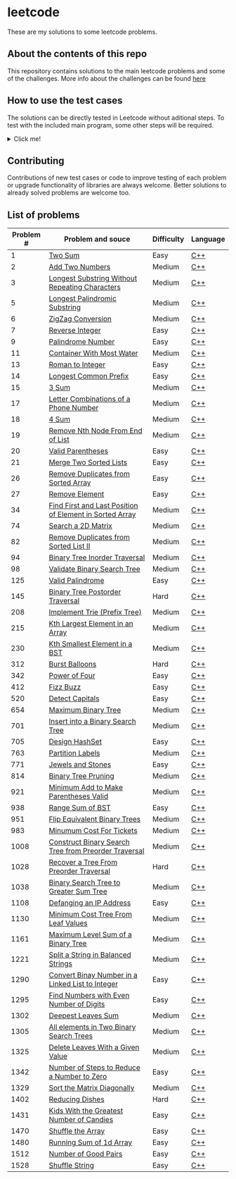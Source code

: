 # leetcode

These are my solutions to some leetcode problems.

## About the contents of this repo

This repository contains solutions to the main leetcode problems and some of the challenges.
More info about the challenges can be found [here](leetcode/leetcoding_challenges/README.md)

## How to use the test cases

The solutions can be directly tested in Leetcode without aditional steps. To test with the included main program, some other steps will be required.

<details>
	<summary>Click me!</summary>

For the time being, this process will be a little bit messy until I finish making all libraries and makefiles necessary to compile each program individually.

#### 1. Compile the libraries included in /leetcode/cpp/lib/ with the `make` command

```
$ cd ./leetcode/cpp/lib/
$ make
```

The console terminal should confirm that there are no errors in the compiling process.

#### Using VSCode

2. A `.vscode` directory is located at the root of the project, it includes files to specify the compiling and debugging options to use.

-   To compile simply press `Ctrl + Shift + B`.
-   To debug press `F5`.

#### Compiling yourself

2. Compile the code of the problem you want to test.

If you are using your own code, be sure to include it after the comment that says `//Leetcode solution starts`.
Don't forget to include the `.a` file located in /leetcode/cpp/bin/ if a custom library is used.

```
$ cd ./leetcode/cpp/938-RangeSumOfBST/
$ g++ 938-RangeSumOfBST.cpp ../bin/treeUtils.a -o 938-RangeSumOfBST.bin
```

-   Use of -Wall -Wextra and -pedantic-erros flags is recommended

#### 3. Use the test cases and print the result either to the terminal or to a file

```
$ cat testCases | ./938-RangeSumOfBST.bin
```

Or

```
$ cat testCases | ./938-RangeSumOfBST.bin > results
```

</details>

## Contributing

Contributions of new test cases or code to improve testing of each problem or upgrade functionality of libraries are always welcome.
Better solutions to already solved problems are welcome too.

## List of problems

| Problem # | Problem and souce                                                                                                                                 | Difficulty | Language                                                                                                          |
| --------- | ------------------------------------------------------------------------------------------------------------------------------------------------- | ---------- | ----------------------------------------------------------------------------------------------------------------- |
| 1         | [Two Sum](https://leetcode.com/problems/two-sum/)                                                                                                 | Easy       | [C++](leetcode/cpp/1-TwoSum/1-TwoSum.cpp)                                                                         |
| 2         | [Add Two Numbers](https://leetcode.com/problems/add-two-numbers/)                                                                                 | Medium     | [C++](leetcode/cpp/p2/p2.cpp)                                                                                     |
| 3         | [Longest Substring Without Repeating Characters](https://leetcode.com/problems/longest-substring-without-repeating-characters/)                   | Medium     | [C++](leetcode/cpp/3-LongestSubstringWithoutRepeatingCharacters/3-LongestSubstringWithoutRepeatingCharacters.cpp) |
| 5         | [Longest Palindromic Substring](https://leetcode.com/problems/longest-palindromic-substring/)                                                     | Medium     | [C++](leetcode/cpp/5-LongestPalindromicSubstring/5-LongestPalindromicSubstring.cpp)                               |
| 6         | [ZigZag Conversion](https://leetcode.com/problems/zigzag-conversion/)                                                                             | Medium     | [C++](leetcode/cpp/6-ZigZagConversion/6-ZigZagConversion.cpp)                                                     |
| 7         | [Reverse Integer](https://leetcode.com/problems/reverse-integer/)                                                                                 | Easy       | [C++](leetcode/cpp/7-ReverseInteger/7-ReverseInteger.cpp)                                                         |
| 9         | [Palindrome Number](https://leetcode.com/problems/palindrome-number/)                                                                             | Easy       | [C++](leetcode/cpp/9-PalindromeNumber/9-PalindromeNumber.cpp)                                                     |
| 11        | [Container With Most Water](https://leetcode.com/problems/container-with-most-water/)                                                             | Medium     | [C++](leetcode/cpp/11-ContainerWithMostWater/11-ContainerWithMostWater.cpp)                                       |
| 13        | [Roman to Integer](https://leetcode.com/problems/roman-to-integer/)                                                                               | Easy       | [C++](leetcode/cpp/13-RomanToInteger/13-RomanToInteger.cpp)                                                       |
| 14        | [Longest Common Prefix](https://leetcode.com/problems/longest-common-prefix/)                                                                     | Easy       | [C++](leetcode/cpp/14-LongestCommonPrefix/14-LongestCommonPrefix.cpp)                                             |
| 15        | [3 Sum](https://leetcode.com/problems/3sum/)                                                                                                      | Medium     | [C++](leetcode/cpp/15-3Sum/15-3Sum.cpp)                                                                           |
| 17        | [Letter Combinations of a Phone Number](https://leetcode.com/problems/letter-combinations-of-a-phone-number/)                                     | Medium     | [C++](leetcode/cpp/17-LetterCombinationsOfAPhoneNumber/17-LetterCombinationsOfAPhoneNumber.cpp)                   |
| 18        | [4 Sum](https://leetcode.com/problems/4sum/)                                                                                                      | Medium     | [C++](leetcode/cpp/18-4Sum/18-4Sum.cpp)                                                                           |
| 19        | [Remove Nth Node From End of List](https://leetcode.com/problems/remove-nth-node-from-end-of-list/)                                               | Medium     | [C++](leetcode/cpp/19-RemoveNthNodeFromEndOfList/19-RemoveNthNodeFromEndOfList.cpp)                               |
| 20        | [Valid Parentheses](https://leetcode.com/problems/valid-parentheses/)                                                                             | Easy       | [C++](leetcode/cpp/20-ValidParentheses/20-ValidParentheses.cpp)                                                   |
| 21        | [Merge Two Sorted Lists](https://leetcode.com/problems/merge-two-sorted-lists/)                                                                   | Easy       | [C++](leetcode/cpp/21-MergeTwoSortedLists/21-MergeTwoSortedLists.cpp)                                             |
| 26        | [Remove Duplicates from Sorted Array](https://leetcode.com/problems/remove-duplicates-from-sorted-array/)                                         | Easy       | [C++](leetcode/cpp/26-RemoveDuplicatesFromSortedArray/26-RemoveDuplicatesFromSortedArray.cpp)                     |
| 27        | [Remove Element](https://leetcode.com/problems/remove-element/)                                                                                   | Easy       | [C++](leetcode/cpp/27-RemoveElement/27-RemoveElement.cpp)                                                         |
| 34        | [Find First and Last Position of Element in Sorted Array](https://leetcode.com/problems/find-first-and-last-position-of-element-in-sorted-array/) | Medium     | [C++](leetcode/cpp/p34/p34.cpp)                                                                                   |
| 74        | [Search a 2D Matrix](https://leetcode.com/problems/search-a-2d-matrix/)                                                                           | Medium     | [C++](leetcode/cpp/74-SearchA2DMatrix/74-SearchA2DMatrix.cpp)                                                     |
| 82        | [Remove Duplicates from Sorted List II](https://leetcode.com/problems/remove-duplicates-from-sorted-list-ii/)                                     | Medium     | [C++](leetcode/cpp/p82/p82.cpp)                                                                                   |
| 94        | [Binary Tree Inorder Traversal](https://leetcode.com/problems/binary-tree-inorder-traversal/)                                                     | Medium     | [C++](leetcode/cpp/p94/p94.cpp)                                                                                   |
| 98        | [Validate Binary Search Tree](https://leetcode.com/problems/validate-binary-search-tree/)                                                         | Medium     | [C++](leetcode/cpp/98-ValidateBinarySearchTree/98-ValidateBinarySearchTree.cpp)                                   |
| 125       | [Valid Palindrome](https://leetcode.com/problems/valid-palindrome/)                                                                               | Easy       | [C++](leetcode/cpp/p125/p125.cpp)                                                                                 |
| 145       | [Binary Tree Postorder Traversal](https://leetcode.com/problems/binary-tree-postorder-traversal/)                                                 | Hard       | [C++](leetcode/cpp/p145/p145.cpp)                                                                                 |
| 208       | [Implement Trie (Prefix Tree)](https://leetcode.com/problems/implement-trie-prefix-tree/)                                                         | Medium     | [C++](leetcode/cpp/p208/p208.cpp)                                                                                 |
| 215       | [Kth Largest Element in an Array](https://leetcode.com/problems/kth-largest-element-in-an-array/)                                                 | Medium     | [C++](leetcode/cpp/215-KthLargestElementInAnArray/215-KthLargestElementInAnArray.cpp)                             |
| 230       | [Kth Smallest Element in a BST](https://leetcode.com/problems/kth-smallest-element-in-a-bst/)                                                     | Medium     | [C++](leetcode/cpp/p230/p230.cpp)                                                                                 |
| 312       | [Burst Balloons](https://leetcode.com/problems/burst-balloons/)                                                                                   | Hard       | [C++](leetcode/cpp/312-BurstBalloons/312-BurstBalloons.cpp)                                                       |
| 342       | [Power of Four](https://leetcode.com/problems/power-of-four/)                                                                                     | Easy       | [C++](leetcode/cpp/p342/p342.cpp)                                                                                 |
| 412       | [Fizz Buzz](https://leetcode.com/problems/fizz-buzz/)                                                                                             | Easy       | [C++](leetcode/cpp/p412/p412.cpp)                                                                                 |
| 520       | [Detect Capitals](https://leetcode.com/problems/detect-capital/)                                                                                  | Easy       | [C++](leetcode/cpp/p520/p520.cpp)                                                                                 |
| 654       | [Maximum Binary Tree](https://leetcode.com/problems/maximum-binary-tree/)                                                                         | Medium     | [C++](leetcode/cpp/654-MaximumBinaryTree/654-MaximumBinaryTree.cpp)                                               |
| 701       | [Insert into a Binary Search Tree](https://leetcode.com/problems/insert-into-a-binary-search-tree/)                                               | Medium     | [C++](leetcode/cpp/p701/p701.cpp)                                                                                 |
| 705       | [Design HashSet](https://leetcode.com/problems/design-hashset/)                                                                                   | Easy       | [C++](leetcode/cpp/p705/p705.cpp)                                                                                 |
| 763       | [Partition Labels](https://leetcode.com/problems/partition-labels/)                                                                               | Medium     | [C++](leetcode/cpp/p763/p763.cpp)                                                                                 |
| 771       | [Jewels and Stones](https://leetcode.com/problems/jewels-and-stones/)                                                                             | Easy       | [C++](leetcode/cpp/p771/p771.cpp)                                                                                 |
| 814       | [Binary Tree Pruning](https://leetcode.com/problems/binary-tree-pruning/)                                                                         | Medium     | [C++](leetcode/cpp/p814/p814.cpp)                                                                                 |
| 921       | [Minimum Add to Make Parentheses Valid](https://leetcode.com/problems/minimum-add-to-make-parentheses-valid/)                                     | Medium     | [C++](leetcode/cpp/p921/p921.cpp)                                                                                 |
| 938       | [Range Sum of BST](https://leetcode.com/problems/range-sum-of-bst/)                                                                               | Easy       | [C++](leetcode/cpp/938-RangeSumOfBST/938-RangeSumOfBST.cpp)                                                       |
| 951       | [Flip Equivalent Binary Trees](https://leetcode.com/problems/flip-equivalent-binary-trees/)                                                       | Medium     | [C++](leetcode/cpp/p951/p951.cpp)                                                                                 |
| 983       | [Minumum Cost For Tickets](https://leetcode.com/problems/minimum-cost-for-tickets/)                                                               | Medium     | [C++](leetcode/cpp/983-MinimumCostForTickets/983-MinimumCostForTickets.cpp)                                       |
| 1008      | [Construct Binary Search Tree from Preorder Traversal](https://leetcode.com/problems/construct-binary-search-tree-from-preorder-traversal/)       | Medium     | [C++](leetcode/cpp/p1008/p1008.cpp)                                                                               |
| 1028      | [Recover a Tree From Preorder Traversal](https://leetcode.com/problems/recover-a-tree-from-preorder-traversal/)                                   | Hard       | [C++](leetcode/cpp/1028-RecoverATreeFromPreorderTraversal/1028-RecoverATreeFromPreorderTraversal.cpp)             |
| 1038      | [Binary Search Tree to Greater Sum Tree](https://leetcode.com/problems/binary-search-tree-to-greater-sum-tree/)                                   | Medium     | [C++](leetcode/cpp/1038-BinarySearchTreeToGreaterSumTree/1038-BinarySearchTreeToGreaterSumTree.cpp)               |
| 1108      | [Defanging an IP Address](https://leetcode.com/problems/defanging-an-ip-address/)                                                                 | Easy       | [C++](leetcode/cpp/p1108/p1108.cpp)                                                                               |
| 1130      | [Minimum Cost Tree From Leaf Values](https://leetcode.com/problems/minimum-cost-tree-from-leaf-values/)                                           | Medium     | [C++](leetcode/cpp/1130-MinimumCostTreeFromLeafValues/1130-MinimumCostTreeFromLeafValues.cpp)                     |
| 1161      | [Maximum Level Sum of a Binary Tree](https://leetcode.com/problems/maximum-level-sum-of-a-binary-tree/)                                           | Medium     | [C++](leetcode/cpp/p1161/p1161.cpp)                                                                               |
| 1221      | [Split a String in Balanced Strings](https://leetcode.com/problems/split-a-string-in-balanced-strings/)                                           | Medium     | [C++](leetcode/cpp/1221-SplitAStringInBalancedStrings/1221-SplitAStringInBalancedStrings.cpp)                     |
| 1290      | [Convert Binay Number in a Linked List to Integer](https://leetcode.com/problems/convert-binary-number-in-a-linked-list-to-integer/)              | Easy       | [C++](leetcode/cpp/p1290/p1290.cpp)                                                                               |
| 1295      | [Find Numbers with Even Number of Digits](https://leetcode.com/problems/find-numbers-with-even-number-of-digits/)                                 | Easy       | [C++](leetcode/cpp/p1295/p1295.cpp)                                                                               |
| 1302      | [Deepest Leaves Sum](https://leetcode.com/problems/deepest-leaves-sum/)                                                                           | Medium     | [C++](leetcode/cpp/1302-DeepestLeavesSum/1302-DeepestLeavesSum.cpp)                                               |
| 1305      | [All elements in Two Binary Search Trees](https://leetcode.com/problems/all-elements-in-two-binary-search-trees/)                                 | Medium     | [C++](leetcode/cpp/p1305/p1305.cpp)                                                                               |
| 1325      | [Delete Leaves With a Given Value](https://leetcode.com/problems/delete-leaves-with-a-given-value/)                                               | Medium     | [C++](leetcode/cpp/p1325/p1325.cpp)                                                                               |
| 1342      | [Number of Steps to Reduce a Number to Zero](https://leetcode.com/problems/number-of-steps-to-reduce-a-number-to-zero/)                           | Easy       | [C++](leetcode/cpp/p1342/p1342.cpp)                                                                               |
| 1329      | [Sort the Matrix Diagonally](https://leetcode.com/problems/sort-the-matrix-diagonally/)                                                           | Medium     | [C++](cpp/../leetcode/cpp/p1329/p1329.cpp)                                                                        |
| 1402      | [Reducing Dishes](https://leetcode.com/problems/reducing-dishes/)                                                                                 | Hard       | [C++](leetcode/cpp/p1402/p1402.cpp)                                                                               |
| 1431      | [Kids With the Greatest Number of Candies](https://leetcode.com/problems/kids-with-the-greatest-number-of-candies/)                               | Easy       | [C++](leetcode/cpp/p1431/p1431.cpp)                                                                               |
| 1470      | [Shuffle the Array](https://leetcode.com/problems/shuffle-the-array/)                                                                             | Easy       | [C++](leetcode/cpp/p1470/p1470.cpp)                                                                               |
| 1480      | [Running Sum of 1d Array](https://leetcode.com/problems/running-sum-of-1d-array/)                                                                 | Easy       | [C++](leetcode/cpp/p1480/p1480.cpp)                                                                               |
| 1512      | [Number of Good Pairs](https://leetcode.com/problems/number-of-good-pairs/)                                                                       | Easy       | [C++](leetcode/cpp/1512-NumberOfGoodPairs/1512-NumberOfGoodPairs.cpp)                                             |
| 1528      | [Shuffle String](https://leetcode.com/problems/shuffle-string/)                                                                                   | Easy       | [C++](leetcode/cpp/p1528/p1528.cpp)                                                                               |
